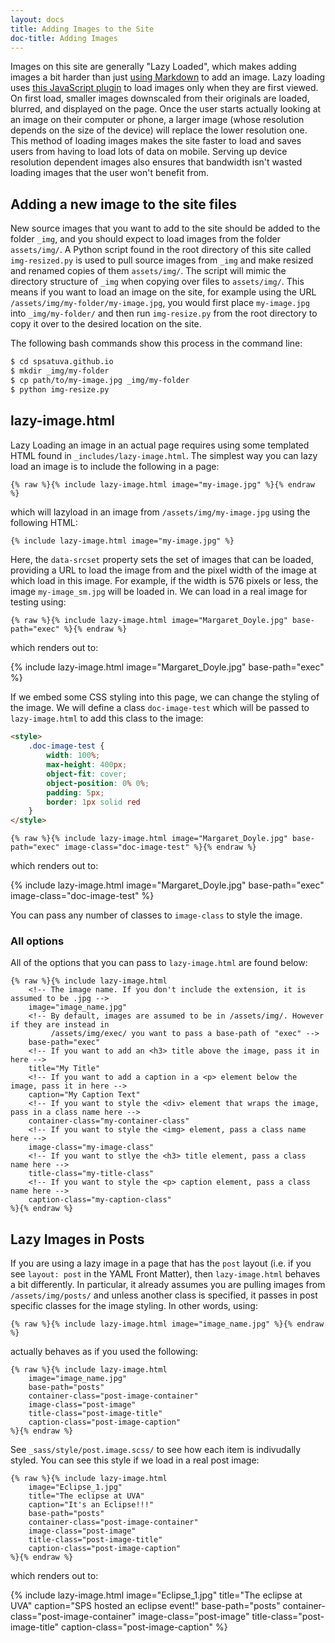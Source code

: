 ```yaml
---
layout: docs
title: Adding Images to the Site
doc-title: Adding Images
---
```


Images on this site are generally "Lazy Loaded", which makes adding images a bit harder than just [using Markdown](/docs/jekyll/markdown-cheatsheet/#images) to add an image. Lazy loading uses [this JavaScript plugin](https://github.com/aFarkas/lazysizes) to load images only when they are first viewed. On first load, smaller images downscaled from their originals are loaded, blurred, and displayed on the page. Once the user starts actually looking at an image on their computer or phone, a larger image (whose resolution depends on the size of the device) will replace the lower resolution one. This method of loading images makes the site faster to load and saves users from having to load lots of data on mobile. Serving up device resolution dependent images also ensures that bandwidth isn't wasted loading images that the user won't benefit from.

## Adding a new image to the site files

New source images that you want to add to the site should be added to the folder `_img`, and you should expect to load images from the folder `assets/img/`. A Python script found in the root directory of this site called `img-resized.py` is used to pull source images from `_img` and make resized and renamed copies of them `assets/img/`. The script will mimic the directory structure of `_img` when copying over files to `assets/img/`. This means if you want to load an image on the site, for example using the URL `/assets/img/my-folder/my-image.jpg`, you would first place `my-image.jpg` into `_img/my-folder/` and then run `img-resize.py` from the root directory to copy it over to the desired location on the site.

The following bash commands show this process in the command line:
```sh
$ cd spsatuva.github.io
$ mkdir _img/my-folder
$ cp path/to/my-image.jpg _img/my-folder
$ python img-resize.py
```

## lazy-image.html

Lazy Loading an image in an actual page requires using some templated HTML found in `_includes/lazy-image.html`. The simplest way you can lazy load an image is to include the following in a page:

```liquid
{% raw %}{% include lazy-image.html image="my-image.jpg" %}{% endraw %}
```

which will lazyload in an image from `/assets/img/my-image.jpg` using the following HTML:

```html
{% include lazy-image.html image="my-image.jpg" %}
```

Here, the `data-srcset` property sets the set of images that can be loaded, providing a URL to load the image from and the pixel width of the image at which load in this image. For example, if the width is 576 pixels or less, the image `my-image_sm.jpg` will be loaded in. We can load in a real image for testing using:

```liquid
{% raw %}{% include lazy-image.html image="Margaret_Doyle.jpg" base-path="exec" %}{% endraw %}
```

which renders out to:

{% include lazy-image.html image="Margaret_Doyle.jpg" base-path="exec" %}

If we embed some CSS styling into this page, we can change the styling of the image. We will define a class `doc-image-test` which will be passed to `lazy-image.html` to add this class to the image:

```html
<style>
    .doc-image-test {
        width: 100%;
        max-height: 400px;
        object-fit: cover;
        object-position: 0% 0%;
        padding: 5px;
        border: 1px solid red
    }
</style>
```

<style>
    .doc-image-test {
        width: 100%;
        max-height: 400px;
        object-fit: cover;
        object-position: 0% 25%;
        padding: 5px;
        border: 1px solid red
    }
</style>

```liquid
{% raw %}{% include lazy-image.html image="Margaret_Doyle.jpg" base-path="exec" image-class="doc-image-test" %}{% endraw %}
```

which renders out to:

{% include lazy-image.html image="Margaret_Doyle.jpg" base-path="exec" image-class="doc-image-test" %}

You can pass any number of classes to `image-class` to style the image. 

### All options

All of the options that you can pass to `lazy-image.html` are found below:

```liquid
{% raw %}{% include lazy-image.html
    <!-- The image name. If you don't include the extension, it is assumed to be .jpg -->
    image="image_name.jpg"
    <!-- By default, images are assumed to be in /assets/img/. However if they are instead in
         /assets/img/exec/ you want to pass a base-path of "exec" -->
    base-path="exec"
    <!-- If you want to add an <h3> title above the image, pass it in here -->
    title="My Title"
    <!-- If you want to add a caption in a <p> element below the image, pass it in here -->
    caption="My Caption Text"
    <!-- If you want to style the <div> element that wraps the image, pass in a class name here -->
    container-class="my-container-class"
    <!-- If you want to style the <img> element, pass a class name here -->
    image-class="my-image-class"
    <!-- If you want to stlye the <h3> title element, pass a class name here -->
    title-class="my-title-class"
    <!-- If you want to style the <p> caption element, pass a class name here -->
    caption-class="my-caption-class"
%}{% endraw %}
```

## Lazy Images in Posts

If you are using a lazy image in a page that has the `post` layout (i.e. if you see `layout: post` in the YAML Front Matter), then `lazy-image.html` behaves a bit differently. In particular, it already assumes you are pulling images from `/assets/img/posts/` and unless another class is specified, it passes in post specific classes for the image styling. In other words, using:

```liquid
{% raw %}{% include lazy-image.html image="image_name.jpg" %}{% endraw %}
```

actually behaves as if you used the following:

```liquid
{% raw %}{% include lazy-image.html
    image="image_name.jpg"
    base-path="posts"
    container-class="post-image-container"
    image-class="post-image"
    title-class="post-image-title"
    caption-class="post-image-caption"
%}{% endraw %}
```

See `_sass/style/post.image.scss/` to see how each item is indivudally styled. You can see this style if we load in a real post image:

```liquid
{% raw %}{% include lazy-image.html
    image="Eclipse_1.jpg"
    title="The eclipse at UVA"
    caption="It's an Eclipse!!!"
    base-path="posts"
    container-class="post-image-container"
    image-class="post-image"
    title-class="post-image-title"
    caption-class="post-image-caption"
%}{% endraw %}
```

which renders out to:

{% include lazy-image.html
    image="Eclipse_1.jpg"
    title="The eclipse at UVA"
    caption="SPS hosted an eclipse event!"
    base-path="posts"
    container-class="post-image-container"
    image-class="post-image"
    title-class="post-image-title"
    caption-class="post-image-caption"
%}